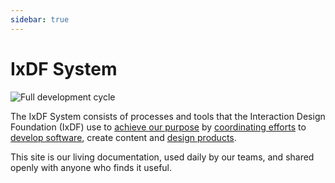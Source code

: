 ```yaml
---
sidebar: true
---
```


# IxDF System

![Full development cycle](./images/hero-all.svg)

The IxDF System consists of processes and tools that the Interaction Design Foundation (IxDF) use
to [achieve our purpose](/achieve-purpose/README.md) by [coordinating efforts](/coordinate-efforts/README.md)
to [develop software](/development/README.md), create content and [design products](/design-products/README.md).

This site is our living documentation, used daily by our teams, and shared openly with anyone who finds it useful.
